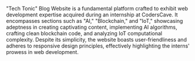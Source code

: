 "Tech Tonic" Blog Website is a fundamental platform crafted to exhibit web development expertise acquired during an internship at CodersCave. It encompasses sections such as "AI," "Blockchain," and "IoT," showcasing adeptness in creating captivating content, implementing AI algorithms, crafting clean blockchain code, and analyzing IoT computational complexity. Despite its simplicity, the website boasts user-friendliness and adheres to responsive design principles, effectively highlighting the interns' prowess in web development.
